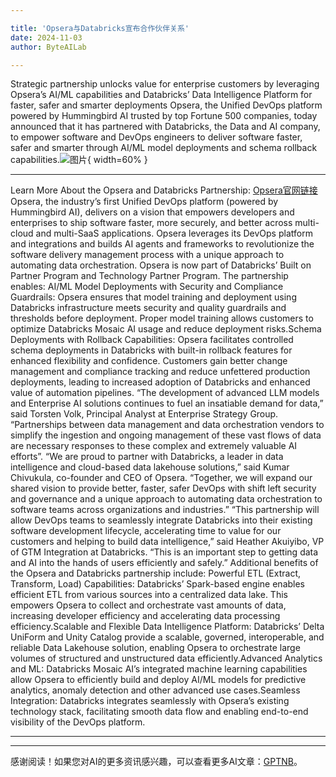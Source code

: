 ```yaml
---

title: 'Opsera与Databricks宣布合作伙伴关系'
date: 2024-11-03
author: ByteAILab

---
```


Strategic partnership unlocks value for enterprise customers by leveraging Opsera’s AI/ML capabilities and Databricks’ Data Intelligence Platform for faster, safer and smarter deployments
Opsera, the Unified DevOps platform powered by Hummingbird AI trusted by top Fortune 500 companies, today announced that it has partnered with Databricks, the Data and AI company, to empower software and DevOps engineers to deliver software faster, safer and smarter through AI/ML model deployments and schema rollback capabilities.![图片](https://ai-techpark.com/wp-content/uploads/2024/10/Opsera-960x540.jpg){ width=60% }

---

Learn More About the Opsera and Databricks Partnership: [Opsera官网链接](https://www.opsera.io/)
Opsera, the industry’s first Unified DevOps platform (powered by Hummingbird AI), delivers on a vision that empowers developers and enterprises to ship software faster, more securely, and better across multi-cloud and multi-SaaS applications. Opsera leverages its DevOps platform and integrations and builds AI agents and frameworks to revolutionize the software delivery management process with a unique approach to automating data orchestration.
Opsera is now part of Databricks’ Built on Partner Program and Technology Partner Program. The partnership enables:
AI/ML Model Deployments with Security and Compliance Guardrails: Opsera ensures that model training and deployment using Databricks infrastructure meets security and quality guardrails and thresholds before deployment. Proper model training allows customers to optimize Databricks Mosaic AI usage and reduce deployment risks.Schema Deployments with Rollback Capabilities: Opsera facilitates controlled schema deployments in Databricks with built-in rollback features for enhanced flexibility and confidence. Customers gain better change management and compliance tracking and reduce unfettered production deployments, leading to increased adoption of Databricks and enhanced value of automation pipelines.
“The development of advanced LLM models and Enterprise AI solutions continues to fuel an insatiable demand for data,” said Torsten Volk, Principal Analyst at Enterprise Strategy Group. “Partnerships between data management and data orchestration vendors to simplify the ingestion and ongoing management of these vast flows of data are necessary responses to these complex and extremely valuable AI efforts”.
“We are proud to partner with Databricks, a leader in data intelligence and cloud-based data lakehouse solutions,” said Kumar Chivukula, co-founder and CEO of Opsera. “Together, we will expand our shared vision to provide better, faster, safer DevOps with shift left security and governance and a unique approach to automating data orchestration to software teams across organizations and industries.”
“This partnership will allow DevOps teams to seamlessly integrate Databricks into their existing software development lifecycle, accelerating time to value for our customers and helping to build data intelligence,” said Heather Akuiyibo, VP of GTM Integration at Databricks. “This is an important step to getting data and AI into the hands of users efficiently and safely.”
Additional benefits of the Opsera and Databricks partnership include:
Powerful ETL (Extract, Transform, Load) Capabilities: Databricks’ Spark-based engine enables efficient ETL from various sources into a centralized data lake. This empowers Opsera to collect and orchestrate vast amounts of data, increasing developer efficiency and accelerating data processing efficiency.Scalable and Flexible Data Intelligence Platform: Databricks’ Delta UniForm and Unity Catalog provide a scalable, governed, interoperable, and reliable Data Lakehouse solution, enabling Opsera to orchestrate large volumes of structured and unstructured data efficiently.Advanced Analytics and ML: Databricks Mosaic AI’s integrated machine learning capabilities allow Opsera to efficiently build and deploy AI/ML models for predictive analytics, anomaly detection and other advanced use cases.Seamless Integration: Databricks integrates seamlessly with Opsera’s existing technology stack, facilitating smooth data flow and enabling end-to-end visibility of the DevOps platform.

---
---
感谢阅读！如果您对AI的更多资讯感兴趣，可以查看更多AI文章：[GPTNB](https://gptnb.com)。